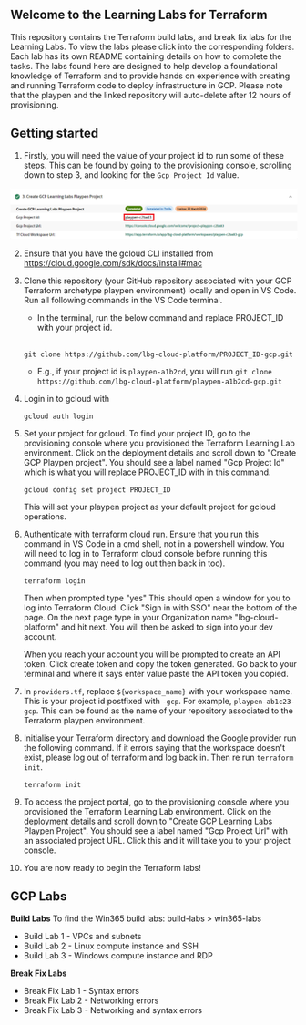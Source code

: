 ## Welcome to the Learning Labs for Terraform

This repository contains the Terraform build labs, and break fix labs for the Learning Labs. To view the labs please click into the corresponding folders. Each lab has its own README containing details on how to complete the tasks. The labs found here are designed to help develop a foundational knowledge of Terraform and to provide hands on experience with creating and running Terraform code to deploy infrastructure in GCP. Please note that the playpen and the linked repository will auto-delete after 12 hours of provisioning.

## Getting started
1. Firstly, you will need the value of your project id to run some of these steps. This can be found by going to the provisioning console, scrolling down to step 3, and looking for the `Gcp Project Id` value.

![project-id](resources/project-id.png)

2. Ensure that you have the gcloud CLI installed from https://cloud.google.com/sdk/docs/install#mac

3. Clone this repository (your GitHub repository associated with your GCP Terraform archetype playpen environment) locally and open in VS Code. Run all following commands in the VS Code terminal.

   - In the terminal, run the below command and replace PROJECT_ID with your project id.

   ```

   git clone https://github.com/lbg-cloud-platform/PROJECT_ID-gcp.git

   ```
    - E.g., if your project id is `playpen-a1b2cd`, you will run `git clone https://github.com/lbg-cloud-platform/playpen-a1b2cd-gcp.git`

4. Login in to gcloud with
   ```
   gcloud auth login
   ```
5. Set your project for gcloud. To find your project ID, go to the provisioning console where you provisioned the Terraform Learning Lab environment. Click on the deployment details and scroll down to "Create GCP Playpen project". You should see a label named "Gcp Project Id" which is what you will replace PROJECT_ID with in this command.
   ```
   gcloud config set project PROJECT_ID
   ```
   This will set your playpen project as your default project for gcloud operations.


6. Authenticate with terraform cloud run. Ensure that you run this command in VS Code in a cmd shell, not in a powershell window. You will need to log in to Terraform cloud console before running this command (you may need to log out then back in too).
   ```
   terraform login
   ```
   Then when prompted type "yes"
   This should open a window for you to log into Terraform Cloud. Click "Sign in with SSO" near the bottom of the page. On the next page type in your Organization name "lbg-cloud-platform" and hit next. You will then be asked to sign into your dev account.

   When you reach your account you will be prompted to create an API token. Click create token and copy the token generated. Go back to your terminal and where it says enter value paste the API token you copied.


7. In `providers.tf`, replace `${workspace_name}` with your workspace name. This is your project id postfixed with `-gcp`. For example, `playpen-ab1c23-gcp`. This can be found as the name of your repository associated to the Terraform playpen environment.

8. Initialise your Terraform directory and download the Google provider run the following command. If it errors saying that the workspace doesn't exist, please log out of terraform and log back in. Then re run `terraform init`.
   ```
   terraform init
   ```
9. To access the project portal, go to the provisioning console where you provisioned the Terraform Learning Lab environment. Click on the deployment details and scroll down to "Create GCP Learning Labs Playpen Project". You should see a label named "Gcp Project Url" with an associated project URL. Click this and it will take you to your project console.

10. You are now ready to begin the Terraform labs!

## GCP Labs
**Build Labs**
To find the Win365 build labs: build-labs > win365-labs
* Build Lab 1 - VPCs and subnets
* Build Lab 2 - Linux compute instance and SSH
* Build Lab 3 - Windows compute instance and RDP

**Break Fix Labs**
* Break Fix Lab 1 - Syntax errors
* Break Fix Lab 2 - Networking errors
* Break Fix Lab 3 - Networking and syntax errors
